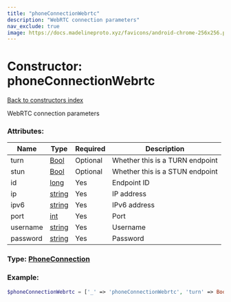 ```yaml
---
title: "phoneConnectionWebrtc"
description: "WebRTC connection parameters"
nav_exclude: true
image: https://docs.madelineproto.xyz/favicons/android-chrome-256x256.png
---
```

# Constructor: phoneConnectionWebrtc  
[Back to constructors index](index.md)



WebRTC connection parameters

### Attributes:

| Name     |    Type       | Required | Description |
|----------|---------------|----------|-------------|
|turn|[Bool](../types/Bool.md) | Optional|Whether this is a TURN endpoint|
|stun|[Bool](../types/Bool.md) | Optional|Whether this is a STUN endpoint|
|id|[long](../types/long.md) | Yes|Endpoint ID|
|ip|[string](../types/string.md) | Yes|IP address|
|ipv6|[string](../types/string.md) | Yes|IPv6 address|
|port|[int](../types/int.md) | Yes|Port|
|username|[string](../types/string.md) | Yes|Username|
|password|[string](../types/string.md) | Yes|Password|



### Type: [PhoneConnection](../types/PhoneConnection.md)


### Example:

```php
$phoneConnectionWebrtc = ['_' => 'phoneConnectionWebrtc', 'turn' => Bool, 'stun' => Bool, 'id' => long, 'ip' => 'string', 'ipv6' => 'string', 'port' => int, 'username' => 'string', 'password' => 'string'];
```  
